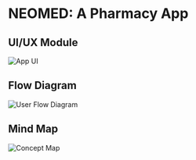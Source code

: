# NEOMED: A Pharmacy App

## UI/UX Module

![App UI](https://i.ibb.co/mD5DRZ1/App-UI.jpg)

## Flow Diagram

![User Flow Diagram](https://i.ibb.co/7gbn8cc/User-Flow-Diagram.png)

## Mind Map

![Concept Map](https://i.ibb.co/30sg51s/Screenshot-20200607-214150.png)


